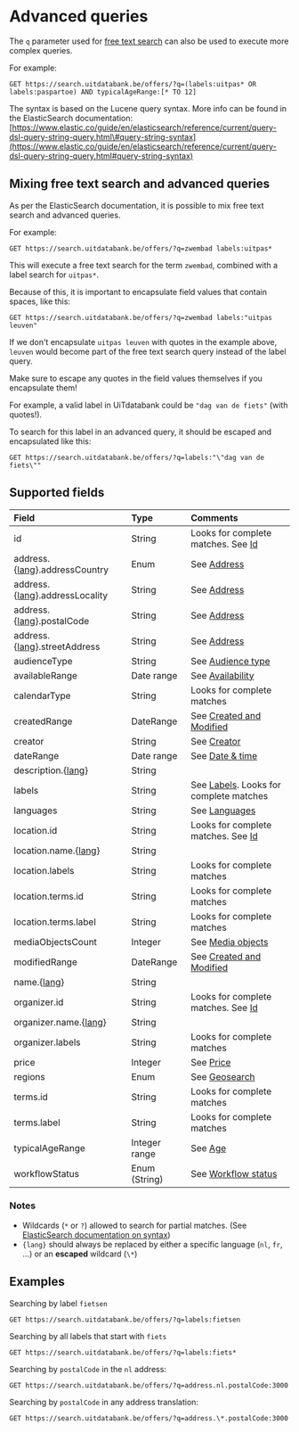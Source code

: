 ---
---

# Advanced queries

The `q` parameter used for [free text search](../../searching/free-text-search) can also be used to execute more complex queries.

For example:

```
GET https://search.uitdatabank.be/offers/?q=(labels:uitpas* OR labels:paspartoe) AND typicalAgeRange:[* TO 12]
```

The syntax is based on the Lucene query syntax. More info can be found in the ElasticSearch documentation:  
[https://www.elastic.co/guide/en/elasticsearch/reference/current/query-dsl-query-string-query.html\#query-string-syntax](https://www.elastic.co/guide/en/elasticsearch/reference/current/query-dsl-query-string-query.html#query-string-syntax)

## Mixing free text search and advanced queries

As per the ElasticSearch documentation, it is possible to mix free text search and advanced queries.

For example:

```
GET https://search.uitdatabank.be/offers/?q=zwembad labels:uitpas*
```

This will execute a free text search for the term `zwembad`, combined with a label search for `uitpas*`.

Because of this, it is important to encapsulate field values that contain spaces, like this:

```
GET https://search.uitdatabank.be/offers/?q=zwembad labels:"uitpas leuven"
```

If we don't encapsulate `uitpas leuven` with quotes in the example above, `leuven` would become part of the free text search query instead of the label query.

Make sure to escape any quotes in the field values themselves if you encapsulate them!

For example, a valid label in UiTdatabank could be `"dag van de fiets"` \(with quotes!\).

To search for this label in an advanced query, it should be escaped and encapsulated like this:

```
GET https://search.uitdatabank.be/offers/?q=labels:"\"dag van de fiets\""
```

## Supported fields

| Field | Type | Comments |
| :--- | :--- | :--- |
| id | String | Looks for complete matches. See [Id](../../searching/id) |
| address.{[lang](../../searching/languages)}.addressCountry | Enum | See [Address](../../searching/address) |
| address.{[lang](../../searching/languages)}.addressLocality | String | See [Address](../../searching/address) |
| address.{[lang](../../searching/languages)}.postalCode | String | See [Address](../../searching/address) |
| address.{[lang](../../searching/languages)}.streetAddress | String | See [Address](../../searching/address) |
| audienceType | String | See [Audience type](../../searching/audience-type) |
| availableRange | Date range | See [Availability](../../searching/availability) |
| calendarType | String | Looks for complete matches |
| createdRange | DateRange | See [Created and Modified](../../searching/created-and-modified) |
| creator | String | See [Creator](../../searching/creator) |
| dateRange | Date range | See [Date & time](../../searching/date) |
| description.{[lang](../../searching/languages)} | String |  |
| labels | String | See [Labels](../../searching/labels). Looks for complete matches |
| languages | String | See [Languages](../../searching/languages) |
| location.id | String | Looks for complete matches. See [Id](../../searching/id) |
| location.name.{[lang](../../searching/languages)} | String |  |
| location.labels | String | Looks for complete matches |
| location.terms.id | String | Looks for complete matches |
| location.terms.label | String | Looks for complete matches |
| mediaObjectsCount | Integer | See [Media objects](../../searching/media-objects) |
| modifiedRange | DateRange | See [Created and Modified](../../searching/created-and-modified) |
| name.{[lang](../../searching/languages)} | String |  |
| organizer.id | String | Looks for complete matches. See [Id](../../searching/id) |
| organizer.name.{[lang](../../searching/languages)} | String |  |
| organizer.labels | String | Looks for complete matches |
| price | Integer | See [Price](../../searching/price) |
| regions | Enum | See [Geosearch](../../searching/geosearch) |
| terms.id | String | Looks for complete matches |
| terms.label | String | Looks for complete matches |
| typicalAgeRange | Integer range | See [Age](../../searching/age) |
| workflowStatus | Enum \(String\) | See [Workflow status](../../searching/workflow-status) |

### Notes
* Wildcards (`*` or `?`) allowed to search for partial matches. (See [ElasticSearch documentation on syntax](https://www.elastic.co/guide/en/elasticsearch/reference/current/query-dsl-query-string-query.html\#query-string-syntax))
* `{lang}` should always be replaced by either a specific language (`nl`, `fr`, ...) or an **escaped** wildcard (`\*`)

## Examples

Searching by label `fietsen`

```
GET https://search.uitdatabank.be/offers/?q=labels:fietsen
```

Searching by all labels that start with `fiets`
```
GET https://search.uitdatabank.be/offers/?q=labels:fiets*
```

Searching by `postalCode` in the `nl` address:
```
GET https://search.uitdatabank.be/offers/?q=address.nl.postalCode:3000
```

Searching by `postalCode` in any address translation:
```
GET https://search.uitdatabank.be/offers/?q=address.\*.postalCode:3000
```
